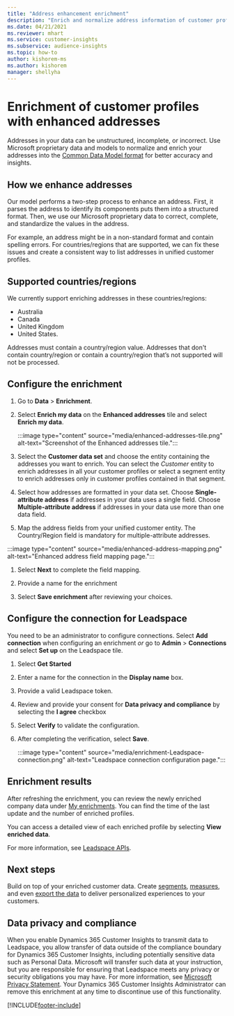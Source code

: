 ```yaml
---
title: "Address enhancement enrichment"
description: "Enrich and normalize address information of customer profiles with Microsoft proprietary data."
ms.date: 04/21/2021
ms.reviewer: mhart
ms.service: customer-insights
ms.subservice: audience-insights
ms.topic: how-to
author: kishorem-ms
ms.author: kishorem
manager: shellyha
---
```


# Enrichment of customer profiles with enhanced addresses

Addresses in your data can be unstructured, incomplete, or incorrect. Use Microsoft proprietary data and models to normalize and enrich your addresses into the [Common Data Model format](/common-data-model/schema/core/applicationcommon/address) for better accuracy and insights.

## How we enhance addresses

Our model performs a two-step process to enhance an address. First, it parses the address to identify its components puts them into a structured format. Then, we use our Microsoft proprietary data to correct, complete, and standardize the values in the address.

For example, an address might be in a non-standard format and contain spelling errors. For countries/regions that are supported, we can fix these issues and create a consistent way to list addresses in unified customer profiles.

## Supported countries/regions

We currently support enriching addresses in these countries/regions: 

- Australia
- Canada
- United Kingdom
- United States.

Addresses must contain a country/region value. Addresses that don't contain country/region or contain a country/region that’s not supported will not be processed.

## Configure the enrichment

1. Go to **Data** > **Enrichment**.

1. Select **Enrich my data** on the **Enhanced addresses** tile and select **Enrich my data**.

   :::image type="content" source="media/enhanced-addresses-tile.png" alt-text="Screenshot of the Enhanced addresses tile.":::

1. Select the **Customer data set** and choose the entity containing the addresses you want to enrich. You can select the *Customer* entity to enrich addresses in all your customer profiles or select a segment entity to enrich addresses only in customer profiles contained in that segment.

1. Select how addresses are formatted in your data set. Choose **Single-attribute address** if addresses in your data uses a single field. Choose **Multiple-attribute address** if addresses in your data use more than one data field.

1.	Map the address fields from your unified customer entity. The Country/Region field is mandatory for multiple-attribute addresses. 

   :::image type="content" source="media/enhanced-address-mapping.png" alt-text="Enhanced address field mapping page.":::

1. Select **Next** to complete the field mapping.

1. Provide a name for the enrichment

1. Select **Save enrichment** after reviewing your choices.

## Configure the connection for Leadspace 

You need to be an administrator to configure connections. Select **Add connection** when configuring an enrichment *or* go to **Admin** > **Connections** and select **Set up** on the Leadspace tile.

1. Select **Get Started** 

1. Enter a name for the connection in the **Display name** box.

1. Provide a valid Leadspace token.

1. Review and provide your consent for **Data privacy and compliance** by selecting the **I agree** checkbox

1. Select **Verify** to validate the configuration.

1. After completing the verification, select **Save**.
   
   :::image type="content" source="media/enrichment-Leadspace-connection.png" alt-text="Leadspace connection configuration page.":::

## Enrichment results

After refreshing the enrichment, you can review the newly enriched company data under [My enrichments](enrichment-hub.md). You can find the time of the last update and the number of enriched profiles.

You can access a detailed view of each enriched profile by selecting **View enriched data**.

For more information, see [Leadspace APIs](https://support.leadspace.com/hc/en-us/sections/201997649-API).

## Next steps

Build on top of your enriched customer data. Create [segments](segments.md), [measures](measures.md), and even [export the data](export-destinations.md) to deliver personalized experiences to your customers.

## Data privacy and compliance

When you enable Dynamics 365 Customer Insights to transmit data to Leadspace, you allow transfer of data outside of the compliance boundary for Dynamics 365 Customer Insights, including potentially sensitive data such as Personal Data. Microsoft will transfer such data at your instruction, but you are responsible for ensuring that Leadspace meets any privacy or security obligations you may have. For more information, see [Microsoft Privacy Statement](https://go.microsoft.com/fwlink/?linkid=396732).
Your Dynamics 365 Customer Insights Administrator can remove this enrichment at any time to discontinue use of this functionality.


[!INCLUDE[footer-include](../includes/footer-banner.md)]
